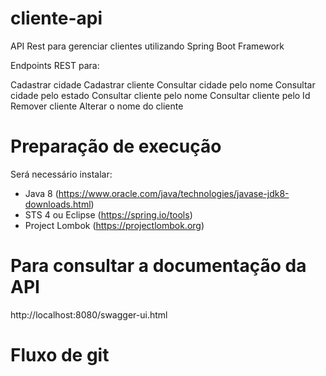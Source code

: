 # cliente-api
API Rest para gerenciar clientes utilizando Spring Boot Framework

Endpoints REST para:

Cadastrar cidade
Cadastrar cliente
Consultar cidade pelo nome
Consultar cidade pelo estado
Consultar cliente pelo nome
Consultar cliente pelo Id
Remover cliente
Alterar o nome do cliente


# Preparação de execução
Será necessário instalar:
  - Java 8 (https://www.oracle.com/java/technologies/javase-jdk8-downloads.html)
  - STS 4 ou Eclipse (https://spring.io/tools)
  - Project Lombok (https://projectlombok.org)

# Para consultar a documentação da API
http://localhost:8080/swagger-ui.html


# Fluxo de git
